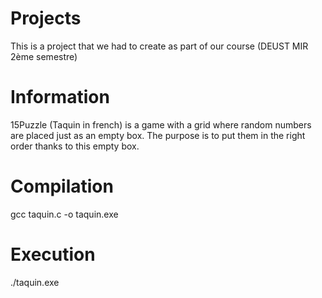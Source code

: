 # Projects
This is a project that we had to create as part of our course (DEUST MIR 2ème semestre)
# Information
15Puzzle (Taquin in french) is a game with a grid where random numbers are placed just as an empty box. 
The purpose is to put them in the right order thanks to this empty box.
# Compilation
gcc taquin.c -o taquin.exe
# Execution
./taquin.exe
